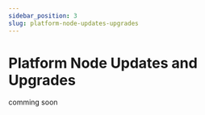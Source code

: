 ```yaml
---
sidebar_position: 3
slug: platform-node-updates-upgrades
---
```

# Platform Node Updates and Upgrades
comming soon